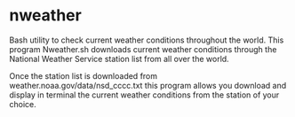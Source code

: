 nweather
========

Bash utility to check current weather conditions throughout the world.
This program Nweather.sh downloads current weather conditions through the National Weather Service station list from all over the world.

Once the station list is downloaded from weather.noaa.gov/data/nsd_cccc.txt this program allows you download and display in terminal the current weather conditions from the station of your choice.
